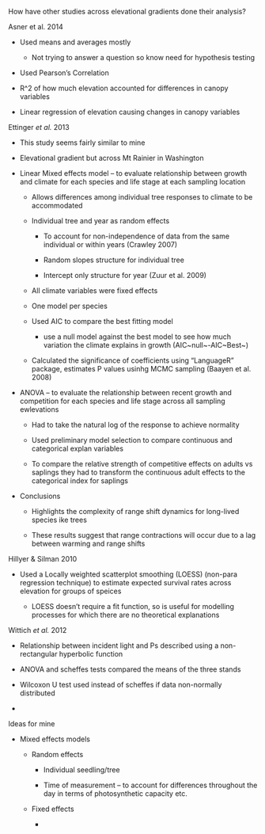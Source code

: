 How have other studies across elevational gradients done their analysis?

Asner et al. 2014

-   Used means and averages mostly

    -   Not trying to answer a question so know need for hypothesis
        testing

-   Used Pearson’s Correlation

-   R\^2 of how much elevation accounted for differences in canopy
    variables

-   Linear regression of elevation causing changes in canopy variables

Ettinger *et al.* 2013

-   This study seems fairly similar to mine

-   Elevational gradient but across Mt Rainier in Washington

-   Linear Mixed effects model – to evaluate relationship between growth
    and climate for each species and life stage at each sampling
    location

    -   Allows differences among individual tree responses to climate to
        be accommodated

    -   Individual tree and year as random effects

        -   To account for non-independence of data from the same
            individual or within years (Crawley 2007)

        -   Random slopes structure for individual tree

        -   Intercept only structure for year (Zuur et al. 2009)

    -   All climate variables were fixed effects

    -   One model per species

    -   Used AIC to compare the best fitting model

        -   use a null model against the best model to see how much
            variation the climate explains in growth
            (AIC~null~-AIC~Best~)

    -   Calculated the significance of coefficients using “LanguageR”
        package, estimates P values usinhg MCMC sampling (Baayen et al.
        2008)

-   ANOVA – to evaluate the relationship between recent growth and
    competition for each species and life stage across all sampling
    ewlevations

    -   Had to take the natural log of the response to achieve normality

    -   Used preliminary model selection to compare continuous and
        categorical explan variables

    -   To compare the relative strength of competitive effects on
        adults vs saplings they had to transform the continuous adult
        effects to the categorical index for saplings

<!-- -->

-   Conclusions

    -   Highlights the complexity of range shift dynamics for long-lived
        species ike trees

    -   These results suggest that range contractions will occur due to
        a lag between warming and range shifts

Hillyer & Silman 2010

-   Used a Locally weighted scatterplot smoothing (LOESS) (non-para
    regression technique) to estimate expected survival rates across
    elevation for groups of speices

    -   LOESS doesn’t require a fit function, so is useful for modelling
        processes for which there are no theoretical explanations

Wittich *et al.* 2012

-   Relationship between incident light and Ps described using a
    non-rectangular hyperbolic function

-   ANOVA and scheffes tests compared the means of the three stands

-   Wilcoxon U test used instead of scheffes if data non-normally
    distributed

-   

Ideas for mine

-   Mixed effects models

    -   Random effects

        -   Individual seedling/tree

        -   Time of measurement – to account for differences throughout
            the day in terms of photosynthetic capacity etc.

    -   Fixed effects

        -   


